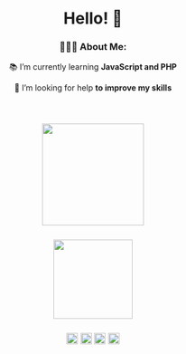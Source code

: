 <h1 align=center> Hello! 👋</h1>

<h3 align=center> 👨🏽‍💻 About Me: </h3>

<p align=center> 📚 I’m currently learning <b>JavaScript and PHP</b></p>
    
<p align=center> 🤝 I’m looking for help <b>to improve my skills</b></p>

<h2 align=center>
<br>
<img height="180em" src="https://github-readme-stats.vercel.app/api?username=mirandaph&theme=gotham&show_icons=true" />
<br>
<br>
<img height="140em" src="https://github-readme-stats.vercel.app/api/top-langs/?username=mirandaph&&theme=gotham&hide=html&layout=compact" />
<br>
<br>
<img height="20em" src="https://img.shields.io/badge/-HTML5-333333?style=flat&logo=HTML5" />
<img height="20em" src="https://img.shields.io/badge/-CSS-333333?style=flat&logo=CSS3&logoColor=1572B6" />
<img height="20em" src="https://img.shields.io/badge/-JavaScript-333333?style=flat&logo=javascript" />
<img height="20em" src="https://img.shields.io/badge/Vue.js-333333?style=flat&logo=vue.js&logoColor=4FC08D" />
<br>
<br>
</h2>
